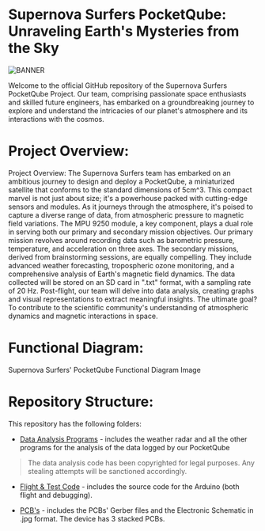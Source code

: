 # **Supernova Surfers PocketQube: Unraveling Earth's Mysteries from the Sky**
![BANNER](https://github.com/UnwiseGiraffeX86/Supernova-Surfers-PocketQube/assets/144488312/b1ffd091-4693-4f04-9c03-d7e61738f6f6)

Welcome to the official GitHub repository of the Supernova Surfers PocketQube Project. Our team, comprising passionate space enthusiasts and skilled future engineers, has embarked on a groundbreaking journey to explore and understand the intricacies of our planet's atmosphere and its interactions with the cosmos.

# **Project Overview:**
Project Overview:
The Supernova Surfers team has embarked on an ambitious journey to design and deploy a PocketQube, a miniaturized satellite that conforms to the standard dimensions of 5cm^3. This compact marvel is not just about size; it's a powerhouse packed with cutting-edge sensors and modules.
As it journeys through the atmosphere, it's poised to capture a diverse range of data, from atmospheric pressure to magnetic field variations. The MPU 9250 module, a key component, plays a dual role in serving both our primary and secondary mission objectives. Our primary mission revolves around recording data such as barometric pressure, temperature, and acceleration on three axes. The secondary missions, derived from brainstorming sessions, are equally compelling. 
They include advanced weather forecasting, tropospheric ozone monitoring, and a comprehensive analysis of Earth's magnetic field dynamics. The data collected will be stored on an SD card in ".txt" format, with a sampling rate of 20 Hz.
Post-flight, our team will delve into data analysis, creating graphs and visual representations to extract meaningful insights.
The ultimate goal? To contribute to the scientific community's understanding of atmospheric dynamics and magnetic interactions in space.

# **Functional Diagram:**
Supernova Surfers' PocketQube Functional Diagram Image

# **Repository Structure:**
This repository has the following folders:

* [Data Analysis Programs](https://github.com/UnwiseGiraffeX86/Supernova-Surfers-PocketQube/tree/main/Data%20Analysis%20Programs) - includes the weather radar and all the other programs for the analysis of the data logged by our PocketQube
> The data analysis code has been copyrighted for legal purposes. Any stealing attempts will be sanctioned accordingly.
> 
* [Flight & Test Code](https://github.com/UnwiseGiraffeX86/Supernova-Surfers-PocketQube/tree/main/Flight%20%26%20Test%20Code) - includes the source code for the Arduino (both flight and debugging).

* [PCB's](https://github.com/UnwiseGiraffeX86/Supernova-Surfers-PocketQube/tree/main/PCB's) - includes the PCBs' Gerber files and the Electronic Schematic in .jpg format. The device has 3 stacked PCBs.



